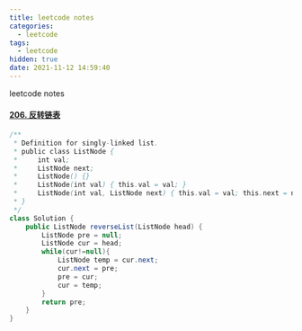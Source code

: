 ```yaml
---
title: leetcode notes
categories:
  - leetcode
tags:
  - leetcode
hidden: true
date: 2021-11-12 14:59:40
---
```


 leetcode notes

<!-- more -->

#### [206. 反转链表](https://leetcode-cn.com/problems/reverse-linked-list/)

```java
/**
 * Definition for singly-linked list.
 * public class ListNode {
 *     int val;
 *     ListNode next;
 *     ListNode() {}
 *     ListNode(int val) { this.val = val; }
 *     ListNode(int val, ListNode next) { this.val = val; this.next = next; }
 * }
 */
class Solution {
    public ListNode reverseList(ListNode head) {
        ListNode pre = null;
        ListNode cur = head;
        while(cur!=null){
            ListNode temp = cur.next;
            cur.next = pre;
            pre = cur;
            cur = temp;
        }
        return pre;
    }
}
```



